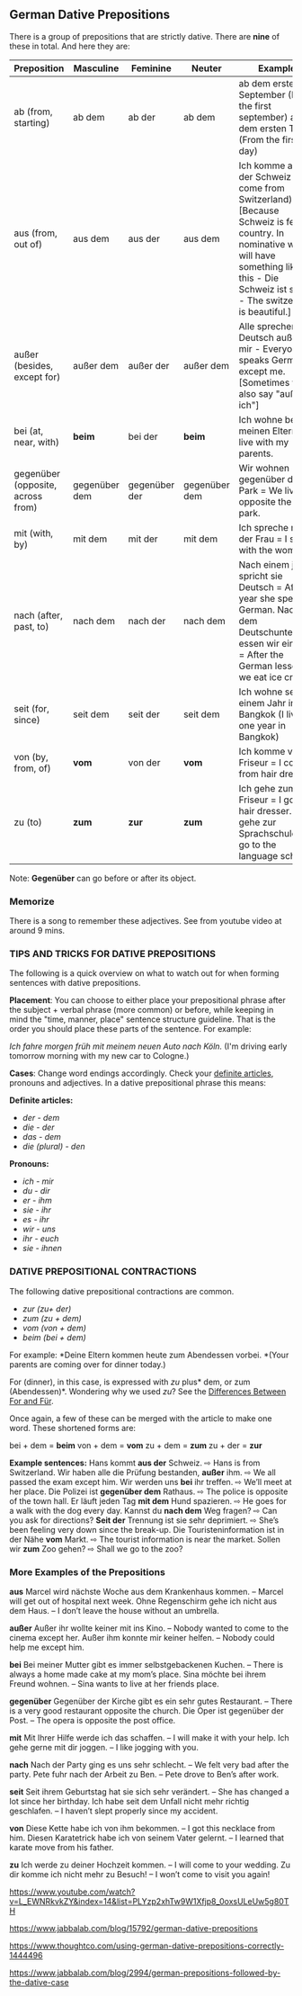 ## German Dative Prepositions

There is a group of prepositions that are strictly dative. There are **nine** of these in total. And here they are:

| Preposition                       | Masculine     | Feminine      | Neuter        | Example                                  |
| --------------------------------- | ------------- | ------------- | ------------- | ---------------------------------------- |
| ab (from, starting)               | ab dem        | ab der        | ab dem        | ab dem ersten September (From the first september) ab dem ersten Tag (From the first day) |
| aus (from, out of)                | aus dem       | aus der       | aus dem       | Ich komme aus der Schweiz (I come from Switzerland) [Because Schweiz is female country. In nominative we will have something like this - Die Schweiz ist schön - The switzerland is beautiful.] |
| außer (besides, except for)       | außer dem     | außer der     | außer dem     | Alle sprechen Deutsch außer mir - Everyone speaks German except me. [Sometimes we also say "außer ich"] |
| bei (at, near, with)              | **beim**      | bei der       | **beim**      | Ich wohne bei meinen Eltern = I live with my parents. |
| gegenüber (opposite, across from) | gegenüber dem | gegenüber der | gegenüber dem | Wir wohnen gegenüber dem Park = We live opposite the park. |
| mit (with, by)                    | mit dem       | mit der       | mit dem       | Ich spreche mit der Frau = I speak with the woman. |
| nach (after, past, to)            | nach dem      | nach der      | nach dem      | Nach einem jahr spricht sie Deutsch  = After 1 year she speaks German. Nach dem Deutschunterricht essen wir ein Eis = After the German lessons we eat ice cream. |
| seit (for, since)                 | seit dem      | seit der      | seit dem      | Ich wohne seit einem Jahr in Bangkok (I live one year in Bangkok) |
| von (by, from, of)                | **vom**       | von der       | **vom**       | Ich komme vom Friseur = I come from hair dresser. |
| zu (to)                           | **zum**       | **zur**       | **zum**       | Ich gehe zum Friseur = I go to hair dresser. Ich gehe zur Sprachschule - I go to the language school. |

Note: **Gegenüber** can go before or after its object.

### Memorize

There is a song to remember these adjectives. See from youtube video at around 9 mins.



### TIPS AND TRICKS FOR DATIVE PREPOSITIONS

The following is a quick overview on what to watch out for when forming sentences with dative prepositions.

**Placement**: You can choose to either place your prepositional phrase after the subject + verbal phrase (more common) or before, while keeping in mind the "time, manner, place" sentence structure guideline. That is the order you should place these parts of the sentence. For example: 

*Ich fahre morgen früh mit meinem neuen Auto nach Köln.* (I'm driving early tomorrow morning with my new car to Cologne.)

**Cases**: Change word endings accordingly. Check your [definite articles](https://www.thoughtco.com/definite-articles-in-german-1444442), pronouns and adjectives. In a dative prepositional phrase this means:

**Definite articles:**

- *der - dem*
- *die - der*
- *das - dem*
- *die (plural) - den*

**Pronouns:**

- *ich - mir*
- *du - dir*
- *er - ihm*
- *sie - ihr*
- *es - ihr*
- *wir - uns*
- *ihr - euch*
- *sie - ihnen*

### DATIVE PREPOSITIONAL CONTRACTIONS

The following dative prepositional contractions are common.

- *zur (zu+ der)*
- *zum (zu + dem)*
- *vom (von + dem)*
- *beim (bei + dem)*

For example: *Deine Eltern kommen heute zum Abendessen vorbei. *(Your parents are coming over for dinner today.)

For (dinner), in this case, is expressed with *zu* plus* dem, or zum (Abendessen)*. Wondering why we used *zu*? See the [Differences Between For and Für](https://www.thoughtco.com/difference-between-fur-and-for-1444433).

Once again, a few of these can be merged with the article to make one word. These shortened forms are:

bei + dem = **beim**
von + dem = **vom**
zu + dem = **zum**
zu + der = **zur**

**Example sentences:**
Hans kommt **aus der** Schweiz. ⇨ Hans is from Switzerland.
Wir haben alle die Prüfung bestanden, **außer** ihm. ⇨ We all passed the exam except him.
Wir werden uns **bei** ihr treffen. ⇨ We’ll meet at her place.
Die Polizei ist **gegenüber dem** Rathaus. ⇨ The police is opposite of the town hall.
Er läuft jeden Tag **mit dem** Hund spazieren. ⇨ He goes for a walk with the dog every day.
Kannst du **nach dem** Weg fragen? ⇨ Can you ask for directions?
**Seit der** Trennung ist sie sehr deprimiert. ⇨ She’s been feeling very down since the break-up.
Die Touristeninformation ist in der Nähe **vom** Markt. ⇨ The tourist information is near the market.
Sollen wir **zum** Zoo gehen? ⇨ Shall we go to the zoo?

### More Examples of the Prepositions

**aus**
Marcel wird nächste Woche aus dem Krankenhaus kommen. – Marcel will get out of hospital next week.
Ohne Regenschirm gehe ich nicht aus dem Haus. – I don’t leave the house without an umbrella.

**außer**
Außer ihr wollte keiner mit ins Kino. – Nobody wanted to come to the cinema except her.
Außer ihm konnte mir keiner helfen. – Nobody could help me except him.

**bei**
Bei meiner Mutter gibt es immer selbstgebackenen Kuchen. – There is always a home made cake at my mom’s place.
Sina möchte bei ihrem Freund wohnen. – Sina wants to live at her friends place.

**gegenüber**
Gegenüber der Kirche gibt es ein sehr gutes Restaurant. – There is a very good restaurant opposite the church.
Die Oper ist gegenüber der Post. – The opera is opposite the post office.

**mit**
Mit Ihrer Hilfe werde ich das schaffen. – I will make it with your help.
Ich gehe gerne mit dir joggen. – I like jogging with you.

**nach**
Nach der Party ging es uns sehr schlecht. – We felt very bad after the party.
Pete fuhr nach der Arbeit zu Ben. – Pete drove to Ben’s after work.

**seit**
Seit ihrem Geburtstag hat sie sich sehr verändert. – She has changed a lot since her birthday.
Ich habe seit dem Unfall nicht mehr richtig geschlafen. – I haven’t slept properly since my accident.

**von**
Diese Kette habe ich von ihm bekommen. – I got this necklace from him.
Diesen Karatetrick habe ich von seinem Vater gelernt. – I learned that karate move from his father.

**zu**
Ich werde zu deiner Hochzeit kommen. – I will come to your wedding.
Zu dir komme ich nicht mehr zu Besuch! – I won’t come to visit you again!

https://www.youtube.com/watch?v=L_EWNRkvkZY&index=14&list=PLYzp2xhTw9W1Xfjp8_0oxsULeUw5g80TH

https://www.jabbalab.com/blog/15792/german-dative-prepositions

https://www.thoughtco.com/using-german-dative-prepositions-correctly-1444496  

https://www.jabbalab.com/blog/2994/german-prepositions-followed-by-the-dative-case        

  

